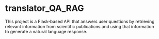 # translator_QA_RAG
This project is a Flask-based API that answers user questions by retrieving relevant information from scientific publications and using that information to generate a natural language response.
